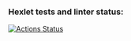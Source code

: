 ### Hexlet tests and linter status:
[![Actions Status](https://github.com/vovitolog/docker-project-74/actions/workflows/hexlet-check.yml/badge.svg)](https://github.com/vovitolog/docker-project-74/actions)
